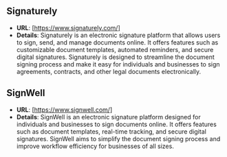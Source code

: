 ## **Signaturely**
  - **URL**: [https://www.signaturely.com/]
  - **Details**: Signaturely is an electronic signature platform that allows users to sign, send, and manage documents online. It offers features such as customizable document templates, automated reminders, and secure digital signatures. Signaturely is designed to streamline the document signing process and make it easy for individuals and businesses to sign agreements, contracts, and other legal documents electronically.

## **SignWell**
  - **URL**: [https://www.signwell.com/]
  - **Details**: SignWell is an electronic signature platform designed for individuals and businesses to sign documents online. It offers features such as document templates, real-time tracking, and secure digital signatures. SignWell aims to simplify the document signing process and improve workflow efficiency for businesses of all sizes.
